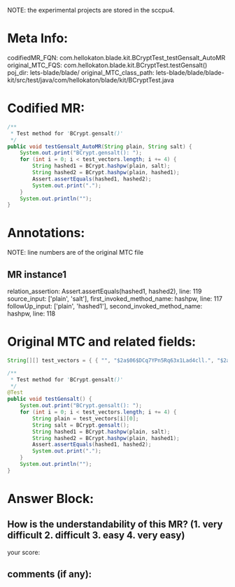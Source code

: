 NOTE: the experimental projects are stored in the sccpu4.

# Meta Info:
codifiedMR_FQN:
com.hellokaton.blade.kit.BCryptTest_testGensalt_AutoMR
original_MTC_FQS:
com.hellokaton.blade.kit.BCryptTest.testGensalt()
poj_dir:
lets-blade/blade/
original_MTC_class_path:
lets-blade/blade/blade-kit/src/test/java/com/hellokaton/blade/kit/BCryptTest.java

# Codified MR:
```java
/**
 * Test method for 'BCrypt.gensalt()'
 */
public void testGensalt_AutoMR(String plain, String salt) {
    System.out.print("BCrypt.gensalt(): ");
    for (int i = 0; i < test_vectors.length; i += 4) {
        String hashed1 = BCrypt.hashpw(plain, salt);
        String hashed2 = BCrypt.hashpw(plain, hashed1);
        Assert.assertEquals(hashed1, hashed2);
        System.out.print(".");
    }
    System.out.println("");
}
```

# Annotations:
NOTE: line numbers are of the original MTC file
## MR instance1
relation_assertion: Assert.assertEquals(hashed1, hashed2), line: 119 
source_input: ['plain', 'salt'], first_invoked_method_name: hashpw, line: 117 
followUp_input: ['plain', 'hashed1'], second_invoked_method_name: hashpw, line: 118 


# Original MTC and related fields:
```java
String[][] test_vectors = { { "", "$2a$06$DCq7YPn5Rq63x1Lad4cll.", "$2a$06$DCq7YPn5Rq63x1Lad4cll.TV4S6ytwfsfvkgY8jIucDrjc8deX1s." }, { "", "$2a$08$HqWuK6/Ng6sg9gQzbLrgb.", "$2a$08$HqWuK6/Ng6sg9gQzbLrgb.Tl.ZHfXLhvt/SgVyWhQqgqcZ7ZuUtye" }, { "", "$2a$10$k1wbIrmNyFAPwPVPSVa/ze", "$2a$10$k1wbIrmNyFAPwPVPSVa/zecw2BCEnBwVS2GbrmgzxFUOqW9dk4TCW" }, { "", "$2a$12$k42ZFHFWqBp3vWli.nIn8u", "$2a$12$k42ZFHFWqBp3vWli.nIn8uYyIkbvYRvodzbfbK18SSsY.CsIQPlxO" }, { "a", "$2a$06$m0CrhHm10qJ3lXRY.5zDGO", "$2a$06$m0CrhHm10qJ3lXRY.5zDGO3rS2KdeeWLuGmsfGlMfOxih58VYVfxe" }, { "a", "$2a$08$cfcvVd2aQ8CMvoMpP2EBfe", "$2a$08$cfcvVd2aQ8CMvoMpP2EBfeodLEkkFJ9umNEfPD18.hUF62qqlC/V." }, { "a", "$2a$10$k87L/MF28Q673VKh8/cPi.", "$2a$10$k87L/MF28Q673VKh8/cPi.SUl7MU/rWuSiIDDFayrKk/1tBsSQu4u" }, { "a", "$2a$12$8NJH3LsPrANStV6XtBakCe", "$2a$12$8NJH3LsPrANStV6XtBakCez0cKHXVxmvxIlcz785vxAIZrihHZpeS" }, { "abc", "$2a$06$If6bvum7DFjUnE9p2uDeDu", "$2a$06$If6bvum7DFjUnE9p2uDeDu0YHzrHM6tf.iqN8.yx.jNN1ILEf7h0i" }, { "abc", "$2a$08$Ro0CUfOqk6cXEKf3dyaM7O", "$2a$08$Ro0CUfOqk6cXEKf3dyaM7OhSCvnwM9s4wIX9JeLapehKK5YdLxKcm" }, { "abc", "$2a$10$WvvTPHKwdBJ3uk0Z37EMR.", "$2a$10$WvvTPHKwdBJ3uk0Z37EMR.hLA2W6N9AEBhEgrAOljy2Ae5MtaSIUi" }, { "abc", "$2a$12$EXRkfkdmXn2gzds2SSitu.", "$2a$12$EXRkfkdmXn2gzds2SSitu.MW9.gAVqa9eLS1//RYtYCmB1eLHg.9q" }, { "abcdefghijklmnopqrstuvwxyz", "$2a$06$.rCVZVOThsIa97pEDOxvGu", "$2a$06$.rCVZVOThsIa97pEDOxvGuRRgzG64bvtJ0938xuqzv18d3ZpQhstC" }, { "abcdefghijklmnopqrstuvwxyz", "$2a$08$aTsUwsyowQuzRrDqFflhge", "$2a$08$aTsUwsyowQuzRrDqFflhgekJ8d9/7Z3GV3UcgvzQW3J5zMyrTvlz." }, { "abcdefghijklmnopqrstuvwxyz", "$2a$10$fVH8e28OQRj9tqiDXs1e1u", "$2a$10$fVH8e28OQRj9tqiDXs1e1uxpsjN0c7II7YPKXua2NAKYvM6iQk7dq" }, { "abcdefghijklmnopqrstuvwxyz", "$2a$12$D4G5f18o7aMMfwasBL7Gpu", "$2a$12$D4G5f18o7aMMfwasBL7GpuQWuP3pkrZrOAnqP.bmezbMng.QwJ/pG" }, { "~!@#$%^&*()      ~!@#$%^&*()PNBFRD", "$2a$06$fPIsBO8qRqkjj273rfaOI.", "$2a$06$fPIsBO8qRqkjj273rfaOI.HtSV9jLDpTbZn782DC6/t7qT67P6FfO" }, { "~!@#$%^&*()      ~!@#$%^&*()PNBFRD", "$2a$08$Eq2r4G/76Wv39MzSX262hu", "$2a$08$Eq2r4G/76Wv39MzSX262huzPz612MZiYHVUJe/OcOql2jo4.9UxTW" }, { "~!@#$%^&*()      ~!@#$%^&*()PNBFRD", "$2a$10$LgfYWkbzEvQ4JakH7rOvHe", "$2a$10$LgfYWkbzEvQ4JakH7rOvHe0y8pHKF9OaFgwUZ2q7W2FFZmZzJYlfS" }, { "~!@#$%^&*()      ~!@#$%^&*()PNBFRD", "$2a$12$WApznUOJfkEGSmYRfnkrPO", "$2a$12$WApznUOJfkEGSmYRfnkrPOr466oFDCaj4b6HY3EXGvfxm43seyhgC" } };

/**
 * Test method for 'BCrypt.gensalt()'
 */
@Test
public void testGensalt() {
    System.out.print("BCrypt.gensalt(): ");
    for (int i = 0; i < test_vectors.length; i += 4) {
        String plain = test_vectors[i][0];
        String salt = BCrypt.gensalt();
        String hashed1 = BCrypt.hashpw(plain, salt);
        String hashed2 = BCrypt.hashpw(plain, hashed1);
        Assert.assertEquals(hashed1, hashed2);
        System.out.print(".");
    }
    System.out.println("");
}

```


# Answer Block: 
## How is the understandability of this MR? (1. very difficult 2. difficult 3. easy 4. very easy)
your score:  
## comments (if any): 
```txt

```